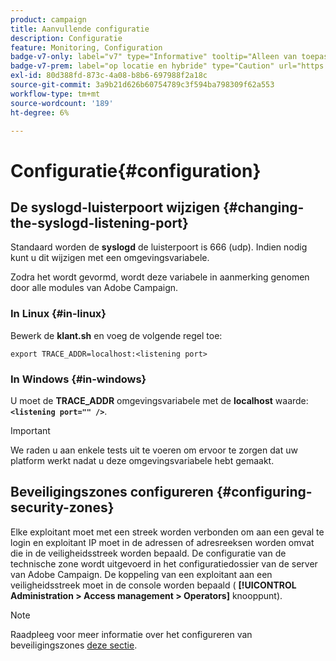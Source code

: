 ```yaml
---
product: campaign
title: Aanvullende configuratie
description: Configuratie
feature: Monitoring, Configuration
badge-v7-only: label="v7" type="Informative" tooltip="Alleen van toepassing op Campaign Classic v7"
badge-v7-prem: label="op locatie en hybride" type="Caution" url="https://experienceleague.adobe.com/docs/campaign-classic/using/installing-campaign-classic/architecture-and-hosting-models/hosting-models-lp/hosting-models.html?lang=nl" tooltip="Alleen van toepassing op on-premise en hybride implementaties"
exl-id: 80d388fd-873c-4a08-b8b6-697988f2a18c
source-git-commit: 3a9b21d626b60754789c3f594ba798309f62a553
workflow-type: tm+mt
source-wordcount: '189'
ht-degree: 6%

---
```


# Configuratie{#configuration}



## De syslogd-luisterpoort wijzigen {#changing-the-syslogd-listening-port}

Standaard worden de **syslogd** de luisterpoort is 666 (udp). Indien nodig kunt u dit wijzigen met een omgevingsvariabele.

Zodra het wordt gevormd, wordt deze variabele in aanmerking genomen door alle modules van Adobe Campaign.

### In Linux {#in-linux}

Bewerk de **klant.sh** en voeg de volgende regel toe:

```
export TRACE_ADDR=localhost:<listening port>
```

### In Windows {#in-windows}

U moet de **TRACE_ADDR** omgevingsvariabele met de **localhost** waarde: **`<listening port="" />`**.

>[!IMPORTANT]
>
>We raden u aan enkele tests uit te voeren om ervoor te zorgen dat uw platform werkt nadat u deze omgevingsvariabele hebt gemaakt.

## Beveiligingszones configureren {#configuring-security-zones}

Elke exploitant moet met een streek worden verbonden om aan een geval te login en exploitant IP moet in de adressen of adresreeksen worden omvat die in de veiligheidsstreek worden bepaald. De configuratie van de technische zone wordt uitgevoerd in het configuratiedossier van de server van Adobe Campaign. De koppeling van een exploitant aan een veiligheidsstreek moet in de console worden bepaald ( **[!UICONTROL Administration > Access management > Operators]** knooppunt).

>[!NOTE]
>
>Raadpleeg voor meer informatie over het configureren van beveiligingszones [deze sectie](../../installation/using/security-zones.md).
